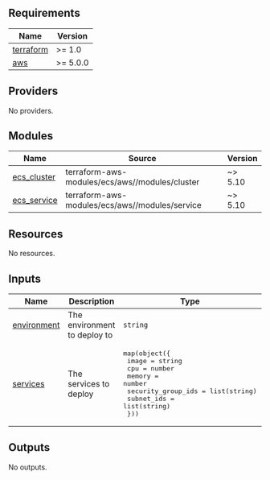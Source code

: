 <!-- BEGIN_TF_DOCS -->

## Requirements

| Name                                                                     | Version  |
| ------------------------------------------------------------------------ | -------- |
| <a name="requirement_terraform"></a> [terraform](#requirement_terraform) | >= 1.0   |
| <a name="requirement_aws"></a> [aws](#requirement_aws)                   | >= 5.0.0 |

## Providers

No providers.

## Modules

| Name                                                                 | Source                                         | Version |
| -------------------------------------------------------------------- | ---------------------------------------------- | ------- |
| <a name="module_ecs_cluster"></a> [ecs_cluster](#module_ecs_cluster) | terraform-aws-modules/ecs/aws//modules/cluster | ~> 5.10 |
| <a name="module_ecs_service"></a> [ecs_service](#module_ecs_service) | terraform-aws-modules/ecs/aws//modules/service | ~> 5.10 |

## Resources

No resources.

## Inputs

| Name                                                               | Description                  | Type                                                                                                                                                        | Default | Required |
| ------------------------------------------------------------------ | ---------------------------- | ----------------------------------------------------------------------------------------------------------------------------------------------------------- | ------- | :------: |
| <a name="input_environment"></a> [environment](#input_environment) | The environment to deploy to | `string`                                                                                                                                                    | n/a     |   yes    |
| <a name="input_services"></a> [services](#input_services)          | The services to deploy       | <pre>map(object({<br> image = string<br> cpu = number<br> memory = number<br> security_group_ids = list(string)<br> subnet_ids = list(string)<br> }))</pre> | `{}`    |    no    |

## Outputs

No outputs.

<!-- END_TF_DOCS -->

